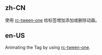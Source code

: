 ## zh-CN

使用 [rc-tween-one](https://github.com/react-component/tween-one) 给标签增加添加或删除动画。

## en-US

Animating the Tag by using [rc-tween-one](https://github.com/react-component/tween-one).
